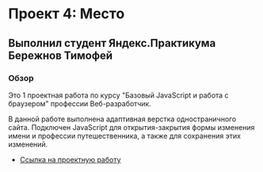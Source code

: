 


# Проект 4: Место
## Выполнил студент Яндекс.Практикума Бережнов Тимофей

### Обзор

Это 1 проектная работа по  курсу "Базовый JavaScript и работа с браузером"  профессии Веб-разработчик.

В данной работе выполнена адаптивная верстка одностраничного сайта. Подключен JavaScript для открытия-закрытия формы изменения имени и профессии путешественника, а также для сохранения этих изменений.


* [Ссылка на проектную работу](https://timofeus91.github.io/mesto/)


